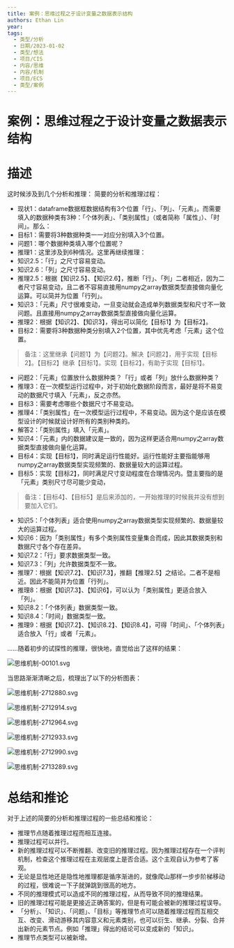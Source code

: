 ```yaml
---
title: 案例：思维过程之于设计变量之数据表示结构
authors: Ethan Lin
year:
tags:
  - 类型/分析 
  - 日期/2023-01-02 
  - 类型/想法 
  - 项目/CIS 
  - 内容/思维 
  - 内容/机制 
  - 项目/ECS 
  - 类型/案例 
---
```



# 案例：思维过程之于设计变量之数据表示结构






# 描述

这时候涉及到几个分析和推理：
简要的分析和推理过程：
- 现状1：dataframe数据框数据结构有3个位置「行」、「列」、「元素」。而需要填入的数据种类有3种：「个体列表」、「类别属性」（或者简称「属性」）、「时间」。那么：
- 目标1：需要将3种数据种类一一对应分别填入3个位置。
- 问题1：哪个数据种类填入哪个位置呢？
- 推理1：这里涉及到6种情况。这里再继续推理：
- 知识2.5：「行」之尺寸容易变动。
- 知识2.6：「列」之尺寸容易变动。
- 推理2.5：根据【知识2.5】、【知识2.6】，推断「行」、「列」二者相近，因为二者尺寸容易变动，且二者不容易直接用numpy之array数据类型直接做向量化运算。可以简并为位置「行列」。
- 知识3：「元素」尺寸很难变动，一旦变动就会造成单列数据类型和尺寸不一致问题。且直接用numpy之array数据类型直接做向量化运算。
- 推理2：根据【知识2】、【知识3】，得出可以简化【目标1】为【目标2】。
- 目标2：需要将3种数据种类分别填入2个位置，其中优先考虑「元素」这个位置。
> 备注：这里继承【问题1】为【问题2】。解决【问题2】，用于实现【目标2】。【目标2】继承【目标1】。实现【目标2】，有助于实现【目标1】。
- 问题2：「元素」位置放什么数据种类？「行」或者「列」放什么数据种类？
- 推理3：在一次模型运行过程中，对于初始化数据阶段而言，最好是将不易变动的数据尺寸填入「元素」，反之亦然。
- 目标3：需要考虑哪些个数据尺寸不易变动。
- 推理4：「类别属性」在一次模型运行过程中，不易变动。因为这个是应该在模型设计的时候就设计好所有的类别种类的。
- 解答2：「类别属性」填入「元素」。
- 知识4：「元素」内的数据建议是一致的，因为这样更适合用numpy之array数据类型直接做向量化运算。
- 目标4：实现【目标1】，同时满足运行性能好。运行性能好主要指能够用numpy之array数据类型实现频繁的、数据量较大的运算过程。
- 目标5：实现【目标2】，同时满足尺寸变动程度在合理情况内。暨主要指的是「元素」类别尺寸尽可能少变动，
> 备注：【目标4】、【目标5】是后来添加的，一开始推理的时候我并没有想到要加入它们。
- 知识5：「个体列表」适合使用numpy之array数据类型实现频繁的、数据量较大的运算过程。
- 知识6：因为「类别属性」有多个类别属性变量集合而成，因此其数据类别和数据尺寸各个存在差异。
- 知识7.2：「行」要求数据类型一致。
- 知识7.3：「列」允许数据类型不一致。
- 推理7：根据【知识7.2】、【知识7.3】，推翻【推理2.5】之结论。二者不是相近。因此不能简并为位置「行列」。
- 推理8：根据【知识7.3】、【知识6】，可以认为「类别属性」更适合放入「列」。
- 知识8.2：「个体列表」数据类型一致。
- 知识8.4：「时间」数据类型一致。
- 推理9：根据【知识7.2】、【知识8.2】、【知识8.4】，可得「时间」、「个体列表」适合放入「行」或者「元素」。

……随着初步的试探性的推理，很快地，直觉给出了这样的结果：



![思维机制-00101.svg](./案例：思维过程之于设计变量之数据表示结构.assets/思维机制-00101.svg)

当思路渐渐清晰之后，梳理出了以下的分析图表：



![思维机制-2712880.svg](./案例：思维过程之于设计变量之数据表示结构.assets/思维机制-2712880.svg)



![思维机制-2712914.svg](./案例：思维过程之于设计变量之数据表示结构.assets/思维机制-2712914.svg)



![思维机制-2712964.svg](./案例：思维过程之于设计变量之数据表示结构.assets/思维机制-2712964.svg)





![思维机制-2712933.svg](./案例：思维过程之于设计变量之数据表示结构.assets/思维机制-2712933.svg)



![思维机制-2712990.svg](./案例：思维过程之于设计变量之数据表示结构.assets/思维机制-2712990.svg)





![思维机制-2713289.svg](./案例：思维过程之于设计变量之数据表示结构.assets/思维机制-2713289.svg)



# 总结和推论

对于上述的简要的分析和推理过程的一些总结和推论：
- 推理节点随着推理过程而相互连接。
- 推理过程可以并行。
- 新的推理过程可以不断推翻、改变旧的推理过程。因为推理过程存在一个评判机制，检查这个推理过程在主观层度上是否合适。这个主观自认为参考了客观。
- 无论是显性地还是隐性地推理都是循序渐进的，就像爬山那样一步步阶梯移动的过程，很难说一下子就弹跳到很高的地方。
- 不同的推理模式可以造成不同的推理过程，从而导致不同的推理结果。
- 旧的推理过程可能是更接近正确答案的，但是有可能会被新的推理过程误导。
- 「分析」、「知识」、「问题」、「目标」等推理节点可以随着推理过程而互相交互、改变、滑动游移其内容意义和元素类别，也可以衍生、继承、分裂、合并出新的元素节点。例如「推理」得出的结论可以变成新的「知识」。
- 推理节点类型可以被新增。
